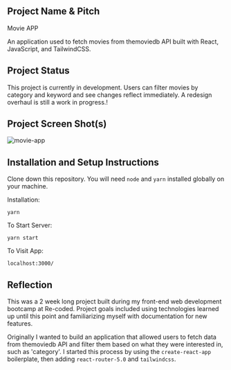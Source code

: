 ## Project Name & Pitch
Movie APP

An application used to fetch movies from themoviedb API built with React, JavaScript, and TailwindCSS.

## Project Status
This project is currently in development. Users can filter movies by category and keyword and see changes reflect immediately. A redesign overhaul is still a work in progress.!


## Project Screen Shot(s)
![movie-app](https://user-images.githubusercontent.com/42115721/111868049-6ba92b00-8980-11eb-8aa5-5c6165de1713.png)

## Installation and Setup Instructions
Clone down this repository. You will need `node` and `yarn` installed globally on your machine.  

Installation:

`yarn`  

To Start Server:

`yarn start`  

To Visit App:

`localhost:3000/`  

## Reflection
This was a 2 week long project built during my front-end web development bootcamp at Re-coded. Project goals included using technologies learned up until this point and familiarizing myself with documentation for new features.  

Originally I wanted to build an application that allowed users to fetch data from themoviedb API and filter them based on what they were interested in, such as 'category'. I started this process by using the `create-react-app` boilerplate, then adding `react-router-5.0` and `tailwindcss`.  
